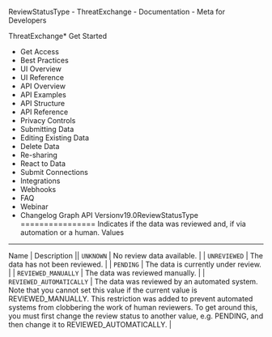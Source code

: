 ReviewStatusType - ThreatExchange - Documentation - Meta for Developers

ThreatExchange* Get Started
* Get Access
* Best Practices
* UI Overview
* UI Reference
* API Overview
* API Examples
* API Structure
* API Reference
* Privacy Controls
* Submitting Data
* Editing Existing Data
* Delete Data
* Re-sharing
* React to Data
* Submit Connections
* Integrations
* Webhooks
* FAQ
* Webinar
* Changelog
Graph API Versionv19.0ReviewStatusType
================
Indicates if the data was reviewed and, if via automation or a human.
Values
------

Name
 | 
Description
 || `UNKNOWN` | No review data available. |
| `UNREVIEWED` | The data has not been reviewed. |
| `PENDING` | The data is currently under review. |
| `REVIEWED_MANUALLY` | The data was reviewed manually. |
| `REVIEWED_AUTOMATICALLY` | The data was reviewed by an automated system. Note that you cannot set this value if the current value is REVIEWED\_MANUALLY. This restriction was added to prevent automated systems from clobbering the work of human reviewers. To get around this, you must first change the review status to another value, e.g. PENDING, and then change it to REVIEWED\_AUTOMATICALLY. |
